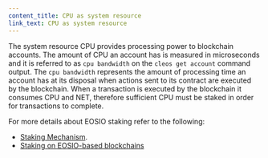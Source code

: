 ```yaml
---
content_title: CPU as system resource
link_text: CPU as system resource
---
```


The system resource CPU provides processing power to blockchain accounts. The amount of CPU an account has is measured in microseconds and it is referred to as `cpu bandwidth` on the `cleos get account` command output. The `cpu bandwidth` represents the amount of processing time an account has at its disposal when actions sent to its contract are executed by the blockchain. When a transaction is executed by the blockchain it consumes CPU and NET, therefore sufficient CPU must be staked in order for transactions to complete.

For more details about EOSIO staking refer to the following:
* [Staking Mechanism](https://developers.eos.io/welcome/latest/overview/technical_features#staking-mechanism).
* [Staking on EOSIO-based blockchains](05_stake.md)